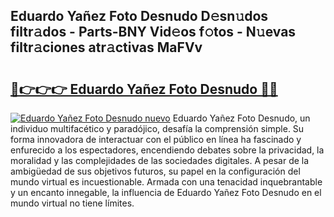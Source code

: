 ## Eduardo Yañez Foto Desnudo D𝚎sn𝚞dos filtr𝚊dos - Parts-BNY Vid𝚎os f𝚘tos - N𝚞evas filtr𝚊ciones atr𝚊ctivas MaFVv

# <h2><a href="http://mb287f.tromn.icu/?c=Eduardo+Ya%c3%b1ez+Foto+Desnudo">🔗👉👉👉 Eduardo Yañez Foto Desnudo 🔗🔗</a></h2>

[![Eduardo Yañez Foto Desnudo nuevo](https://i.imgur.com/pEAQMta.gif)](http://mb287f.tromn.icu/?c=Eduardo+Ya%c3%b1ez+Foto+Desnudo)
Eduardo Yañez Foto Desnudo, un individuo multifacético y paradójico, desafía la comprensión simple. Su forma innovadora de interactuar con el público en línea ha fascinado y enfurecido a los espectadores, encendiendo debates sobre la privacidad, la moralidad y las complejidades de las sociedades digitales. A pesar de la ambigüedad de sus objetivos futuros, su papel en la configuración del mundo virtual es incuestionable. Armada con una tenacidad inquebrantable y un encanto innegable, la influencia de Eduardo Yañez Foto Desnudo en el mundo virtual no tiene límites.
